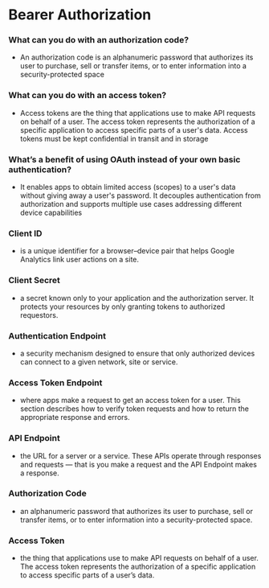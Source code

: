 # Bearer Authorization
### What can you do with an authorization code?
* An authorization code is an alphanumeric password that authorizes its user to purchase, sell or transfer items, or to enter information into a security-protected space

### What can you do with an access token?
* Access tokens are the thing that applications use to make API requests on behalf of a user. The access token represents the authorization of a specific application to access specific parts of a user's data. Access tokens must be kept confidential in transit and in storage

### What’s a benefit of using OAuth instead of your own basic authentication?
* It enables apps to obtain limited access (scopes) to a user's data without giving away a user's password. It decouples authentication from authorization and supports multiple use cases addressing different device capabilities

### Client ID
* 	is a unique identifier for a browser–device pair that helps Google Analytics link user actions on a site.

### Client Secret
* a secret known only to your application and the authorization server. It protects your resources by only granting tokens to authorized requestors.

### Authentication Endpoint
* a security mechanism designed to ensure that only authorized devices can connect to a given network, site or service.

### Access Token Endpoint
* where apps make a request to get an access token for a user. This section describes how to verify token requests and how to return the appropriate response and errors.

### API Endpoint
* the URL for a server or a service. These APIs operate through responses and requests — that is you make a request and the API Endpoint makes a response.

### Authorization Code
* an alphanumeric password that authorizes its user to purchase, sell or transfer items, or to enter information into a security-protected space.

### Access Token
* the thing that applications use to make API requests on behalf of a user. The access token represents the authorization of a specific application to access specific parts of a user’s data.

